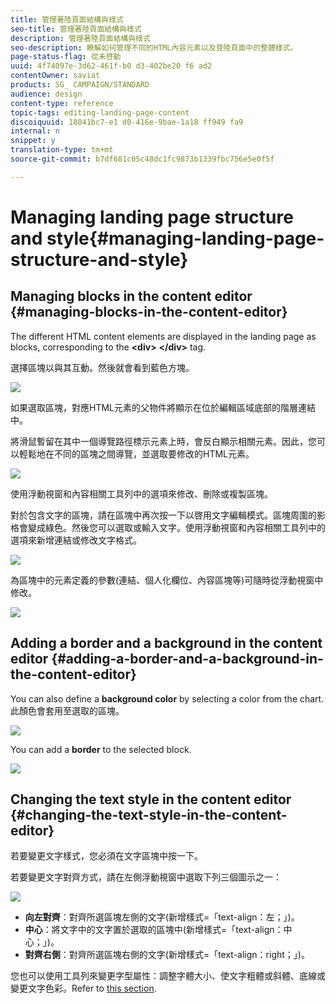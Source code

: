 ```yaml
---
title: 管理著陸頁面結構與樣式
seo-title: 管理著陸頁面結構與樣式
description: 管理著陸頁面結構與樣式
seo-description: 瞭解如何管理不同的HTML內容元素以及登陸頁面中的整體樣式。
page-status-flag: 從未啓動
uuid: 4f74097e-3d62-461f-b0 d3-402be20 f6 ad2
contentOwner: saviat
products: SG_ CAMPAIGN/STANDARD
audience: design
content-type: reference
topic-tags: editing-landing-page-content
discoiquuid: 18041bc7-e1 d0-416e-9bae-1a18 ff949 fa9
internal: n
snippet: y
translation-type: tm+mt
source-git-commit: b7df681c05c48dc1fc9873b1339fbc756e5e0f5f

---
```



# Managing landing page structure and style{#managing-landing-page-structure-and-style}

## Managing blocks in the content editor {#managing-blocks-in-the-content-editor}

The different HTML content elements are displayed in the landing page as blocks, corresponding to the **&lt;div&gt;** **&lt;/div&gt;** tag.

選擇區塊以與其互動。然後就會看到藍色方塊。

![](assets/des_lp_content_1.png)

如果選取區塊，對應HTML元素的父物件將顯示在位於編輯區域底部的階層連結中。

將滑鼠暫留在其中一個導覽路徑標示元素上時，會反白顯示相關元素。因此，您可以輕鬆地在不同的區塊之間導覽，並選取要修改的HTML元素。

![](assets/des_lp_content_2.png)

使用浮動視窗和內容相關工具列中的選項來修改、刪除或複製區塊。

對於包含文字的區塊，請在區塊中再次按一下以啓用文字編輯模式。區塊周圍的影格會變成綠色。然後您可以選取或輸入文字。使用浮動視窗和內容相關工具列中的選項來新增連結或修改文字格式。

![](assets/des_lp_content_3.png)

為區塊中的元素定義的參數(連結、個人化欄位、內容區塊等)可隨時從浮動視窗中修改。

![](assets/des_lp_content_4.png)

## Adding a border and a background in the content editor {#adding-a-border-and-a-background-in-the-content-editor}

You can also define a **background color** by selecting a color from the chart. 此顏色會套用至選取的區塊。

![](assets/des_lp_content_5.png)

You can add a **border** to the selected block.

![](assets/des_lp_content_6.png)

## Changing the text style in the content editor {#changing-the-text-style-in-the-content-editor}

若要變更文字樣式，您必須在文字區塊中按一下。

若要變更文字對齊方式，請在左側浮動視窗中選取下列三個圖示之一：

![](assets/des_lp_content_7.png)

* **向左對齊**：對齊所選區塊左側的文字(新增樣式=「text-align：左；」)。
* **中心**：將文字中的文字置於選取的區塊中(新增樣式=「text-align：中心；」)。
* **對齊右側**：對齊所選區塊右側的文字(新增樣式=「text-align：right；」)。

您也可以使用工具列來變更字型屬性：調整字體大小、使文字粗體或斜體、底線或變更文字色彩。Refer to [this section](../../designing/using/landing-page-content-editor-interface.md#landing-page-editor-toolbar).
